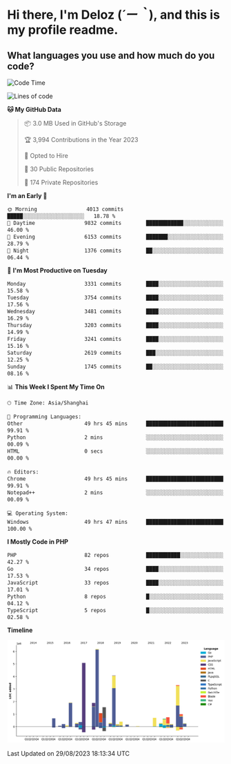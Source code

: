 # **Hi there, I'm Deloz (*´ー｀*), and this is my profile readme.**

## **What languages you use and how much do you code?**

<!--START_SECTION:waka-->
![Code Time](http://img.shields.io/badge/Code%20Time-2%2C254%20hrs%205%20mins-blue)

![Lines of code](https://img.shields.io/badge/From%20Hello%20World%20I%27ve%20Written-31.5%20million%20lines%20of%20code-blue)

**🐱 My GitHub Data** 

> 📦 3.0 MB Used in GitHub's Storage 
 > 
> 🏆 3,994 Contributions in the Year 2023
 > 
> 💼 Opted to Hire
 > 
> 📜 30 Public Repositories 
 > 
> 🔑 174 Private Repositories 
 > 
**I'm an Early 🐤** 

```text
🌞 Morning                4013 commits        █████░░░░░░░░░░░░░░░░░░░░   18.78 % 
🌆 Daytime                9832 commits        ████████████░░░░░░░░░░░░░   46.00 % 
🌃 Evening                6153 commits        ███████░░░░░░░░░░░░░░░░░░   28.79 % 
🌙 Night                  1376 commits        ██░░░░░░░░░░░░░░░░░░░░░░░   06.44 % 
```
📅 **I'm Most Productive on Tuesday** 

```text
Monday                   3331 commits        ████░░░░░░░░░░░░░░░░░░░░░   15.58 % 
Tuesday                  3754 commits        ████░░░░░░░░░░░░░░░░░░░░░   17.56 % 
Wednesday                3481 commits        ████░░░░░░░░░░░░░░░░░░░░░   16.29 % 
Thursday                 3203 commits        ████░░░░░░░░░░░░░░░░░░░░░   14.99 % 
Friday                   3241 commits        ████░░░░░░░░░░░░░░░░░░░░░   15.16 % 
Saturday                 2619 commits        ███░░░░░░░░░░░░░░░░░░░░░░   12.25 % 
Sunday                   1745 commits        ██░░░░░░░░░░░░░░░░░░░░░░░   08.16 % 
```


📊 **This Week I Spent My Time On** 

```text
🕑︎ Time Zone: Asia/Shanghai

💬 Programming Languages: 
Other                    49 hrs 45 mins      █████████████████████████   99.91 % 
Python                   2 mins              ░░░░░░░░░░░░░░░░░░░░░░░░░   00.09 % 
HTML                     0 secs              ░░░░░░░░░░░░░░░░░░░░░░░░░   00.00 % 

🔥 Editors: 
Chrome                   49 hrs 45 mins      █████████████████████████   99.91 % 
Notepad++                2 mins              ░░░░░░░░░░░░░░░░░░░░░░░░░   00.09 % 

💻 Operating System: 
Windows                  49 hrs 47 mins      █████████████████████████   100.00 % 
```

**I Mostly Code in PHP** 

```text
PHP                      82 repos            ███████████░░░░░░░░░░░░░░   42.27 % 
Go                       34 repos            ████░░░░░░░░░░░░░░░░░░░░░   17.53 % 
JavaScript               33 repos            ████░░░░░░░░░░░░░░░░░░░░░   17.01 % 
Python                   8 repos             █░░░░░░░░░░░░░░░░░░░░░░░░   04.12 % 
TypeScript               5 repos             █░░░░░░░░░░░░░░░░░░░░░░░░   02.58 % 
```



**Timeline**

![Lines of Code chart](https://raw.githubusercontent.com/deloz/deloz/main/assets/bar_graph.png)


 Last Updated on 29/08/2023 18:13:34 UTC
<!--END_SECTION:waka-->
